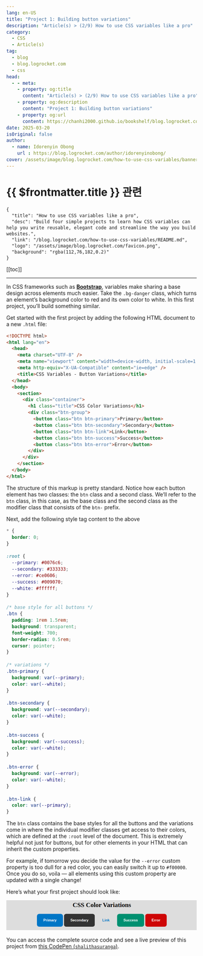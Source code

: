 ```yaml
---
lang: en-US
title: "Project 1: Building button variations"
description: "Article(s) > (2/9) How to use CSS variables like a pro" 
category:
  - CSS
  - Article(s)
tag:
  - blog
  - blog.logrocket.com
  - css
head:
  - - meta:
    - property: og:title
      content: "Article(s) > (2/9) How to use CSS variables like a pro"
    - property: og:description
      content: "Project 1: Building button variations"
    - property: og:url
      content: https://chanhi2000.github.io/bookshelf/blog.logrocket.com/how-to-use-css-variables/project-1-building-button-variations.html
date: 2025-03-20
isOriginal: false
author:
  - name: Idorenyin Obong
    url : https://blog.logrocket.com/author/idorenyinobong/
cover: /assets/image/blog.logrocket.com/how-to-use-css-variables/banner.png
---
```


# {{ $frontmatter.title }} 관련

```component VPCard
{
  "title": "How to use CSS variables like a pro",
  "desc": "Build four simple projects to learn how CSS variables can help you write reusable, elegant code and streamline the way you build websites.",
  "link": "/blog.logrocket.com/how-to-use-css-variables/README.md",
  "logo": "/assets/image/blog.logrocket.com/favicon.png",
  "background": "rgba(112,76,182,0.2)"
}
```

[[toc]]

---

<SiteInfo
  name="How to use CSS variables like a pro"
  desc="Build four simple projects to learn how CSS variables can help you write reusable, elegant code and streamline the way you build websites."
  url="https://blog.logrocket.com/how-to-use-css-variables#project-1-building-button-variations"
  logo="/assets/image/blog.logrocket.com/favicon.png"
  preview="/assets/image/blog.logrocket.com/how-to-use-css-variables/banner.png"/>

In CSS frameworks such as [**Bootstrap**](/blog.logrocket.com/bootstrap-adoption-guide.md), variables make sharing a base design across elements much easier. Take the `.bg-danger` class, which turns an element’s background color to red and its own color to white. In this first project, you’ll build something similar.

Get started with the first project by adding the following HTML document to a new <FontIcon icon="fa-brands fa-html5"/>`.html` file:

```html
<!DOCTYPE html>
<html lang="en">
  <head>
    <meta charset="UTF-8" />
    <meta name="viewport" content="width=device-width, initial-scale=1.0" />
    <meta http-equiv="X-UA-Compatible" content="ie=edge" />
    <title>CSS Variables - Button Variations</title>
  </head>
  <body>
    <section>
      <div class="container">
        <h1 class="title">CSS Color Variations</h1>
        <div class="btn-group">
          <button class="btn btn-primary">Primary</button>
          <button class="btn btn-secondary">Secondary</button>
          <button class="btn btn-link">Link</button>
          <button class="btn btn-success">Success</button>
          <button class="btn btn-error">Error</button>
        </div>
      </div>
    </section>
  </body>
</html>
```

The structure of this markup is pretty standard. Notice how each button element has two classes: the `btn` class and a second class. We’ll refer to the `btn` class, in this case, as the base class and the second class as the modifier class that consists of the `btn-` prefix.

Next, add the following style tag content to the above

```css :collapsed-lines
* {
  border: 0;
}

:root {
  --primary: #0076c6;
  --secondary: #333333;
  --error: #ce0606;
  --success: #009070;
  --white: #ffffff;
}

/* base style for all buttons */
.btn {
  padding: 1rem 1.5rem;
  background: transparent;
  font-weight: 700;
  border-radius: 0.5rem;
  cursor: pointer;
}

/* variations */
.btn-primary {
  background: var(--primary);
  color: var(--white);
}

.btn-secondary {
  background: var(--secondary);
  color: var(--white);
}

.btn-success {
  background: var(--success);
  color: var(--white);
}

.btn-error {
  background: var(--error);
  color: var(--white);
}

.btn-link {
  color: var(--primary);
}
```

The `btn` class contains the base styles for all the buttons and the variations come in where the individual modifier classes get access to their colors, which are defined at the `:root` level of the document. This is extremely helpful not just for buttons, but for other elements in your HTML that can inherit the custom properties.

For example, if tomorrow you decide the value for the `--error` custom property is too dull for a red color, you can easily switch it up to `#f00000`. Once you do so, voila — all elements using this custom property are updated with a single change!

Here’s what your first project should look like:

![Preview Of Project Using Css To Build Button Color Variations](/assets/image/blog.logrocket.com/how-to-use-css-variables/img4-CSS-color-variations-project-preview.png)

You can access the complete source code and see a live preview of this project from [this CodePen (<FontIcon icon="fa-brands fa-codepen"/>`shalithasuranga`)](https://codepen.io/shalithasuranga/pen/dyrKEyd).

<CodePen
  user="shalithasuranga"
  slug-hash="dyrKEyd"
  title="Project #1: CSS Color Variations"
  :default-tab="['css','result']"
  :theme="$isDarkmode ? 'dark': 'light'"/>
